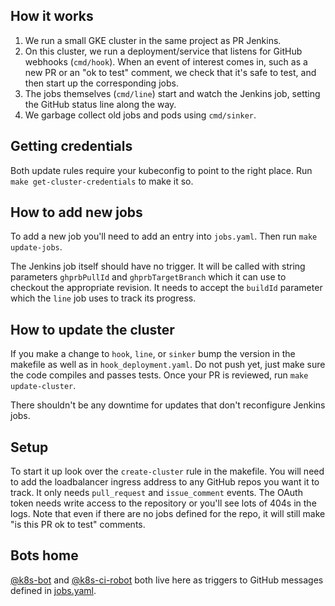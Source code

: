 ## How it works

1. We run a small GKE cluster in the same project as PR Jenkins.
1. On this cluster, we run a deployment/service that listens for GitHub
   webhooks (`cmd/hook`). When an event of interest comes in, such as a new PR
   or an "ok to test" comment, we check that it's safe to test, and then start
   up the corresponding jobs.
1. The jobs themselves (`cmd/line`) start and watch the Jenkins job, setting
   the GitHub status line along the way.
1. We garbage collect old jobs and pods using `cmd/sinker`.

## Getting credentials

Both update rules require your kubeconfig to point to the right place. Run
`make get-cluster-credentials` to make it so.

## How to add new jobs

To add a new job you'll need to add an entry into `jobs.yaml`. Then run `make
update-jobs`.

The Jenkins job itself should have no trigger. It will be called with string
parameters `ghprbPullId` and `ghprbTargetBranch` which it can use to checkout
the appropriate revision. It needs to accept the `buildId` parameter which the
`line` job uses to track its progress.

## How to update the cluster

If you make a change to `hook`, `line`, or `sinker` bump the version in the
makefile as well as in `hook_deployment.yaml`. Do not push yet, just make sure
the code compiles and passes tests. Once your PR is reviewed, run
`make update-cluster`.

There shouldn't be any downtime for updates that don't reconfigure Jenkins
jobs.

## Setup

To start it up look over the `create-cluster` rule in the makefile. You will
need to add the loadbalancer ingress address to any GitHub repos you want it
to track. It only needs `pull_request` and `issue_comment` events. The OAuth
token needs write access to the repository or you'll see lots of 404s in the
logs. Note that even if there are no jobs defined for the repo, it will still
make "is this PR ok to test" comments.

## Bots home

[@k8s-bot](https://github.com/k8s-bot) and
[@k8s-ci-robot](https://github.com/k8s-ci-robot) both live here as triggers to
GitHub messages defined in [jobs.yaml](jobs.yaml).
